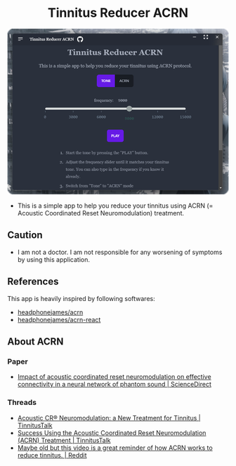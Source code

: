 
<h1 align="center">Tinnitus Reducer ACRN</h1>

<p align="center">
  <img src=".github/imgs/app_image.png" max-width=70% min-width=90% />
</p>

- This is a simple app to help you reduce your tinnitus using ACRN (= Acoustic Coordinated Reset Neuromodulation) treatment.

## Caution

- I am not a doctor. I am not responsible for any worsening of symptoms by using this application.

## References

This app is heavily inspired by following softwares:

- [headphonejames/acrn](https://github.com/headphonejames/acrn)
- [headphonejames/acrn-react](https://github.com/headphonejames/acrn-react)

## About ACRN

### Paper

- [Impact of acoustic coordinated reset neuromodulation on effective connectivity in a neural network of phantom sound | ScienceDirect](https://www.sciencedirect.com/science/article/pii/S1053811913002553)

### Threads

- [Acoustic CR® Neuromodulation: a New Treatment for Tinnitus | TinnitusTalk](https://www.tinnitustalk.com/threads/acoustic-cr%C2%AE-neuromodulation-a-new-treatment-for-tinnitus.219/)
- [Success Using the Acoustic Coordinated Reset Neuromodulation (ACRN) Treatment | TinnitusTalk](https://www.tinnitustalk.com/threads/success-using-the-acoustic-coordinated-reset-neuromodulation-acrn-treatment.21747/)
- [Maybe old but this video is a great reminder of how ACRN works to reduce tinnitus. | Reddit](https://www.reddit.com/r/tinnitus/comments/8u52we/maybe_old_but_this_video_is_a_great_reminder_of)
